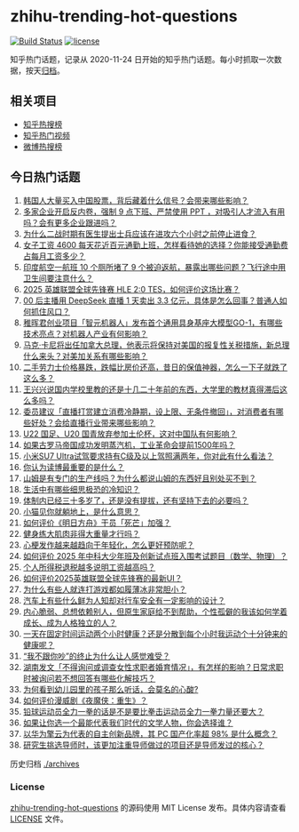 # zhihu-trending-hot-questions

[![Build Status](https://github.com/justjavac/zhihu-trending-hot-questions/workflows/ci/badge.svg?branch=master)](https://github.com/justjavac/zhihu-trending-hot-questions/actions)
[![license](https://img.shields.io/github/license/justjavac/zhihu-trending-hot-questions)](https://github.com/justjavac/zhihu-trending-hot-questions/blob/master/LICENSE)

知乎热门话题，记录从 2020-11-24
日开始的知乎热门话题。每小时抓取一次数据，按天[归档](./archives)。

## 相关项目

- [知乎热搜榜](https://github.com/justjavac/zhihu-trending-top-search)
- [知乎热门视频](https://github.com/justjavac/zhihu-trending-hot-video)
- [微博热搜榜](https://github.com/justjavac/weibo-trending-hot-search)

## 今日热门话题

<!-- BEGIN -->
<!-- 最后更新时间 Tue Mar 11 2025 01:19:06 GMT+0800 (China Standard Time) -->

1. [韩国人大量买入中国股票，背后藏着什么信号？会带来哪些影响？](https://www.zhihu.com/question/14511683460)
1. [多家企业开启反内卷，强制 9 点下班、严禁使用 PPT ，对吸引人才流入有用吗？会有更多企业跟进吗？](https://www.zhihu.com/question/14583807430)
1. [为什么二战时期有医生提出士兵应该在进攻六个小时之前停止进食？](https://www.zhihu.com/question/14483806094)
1. [女子工资 4600 每天花近百元通勤上班，怎样看待她的选择？你能接受通勤费占每月工资多少？](https://www.zhihu.com/question/14567458972)
1. [印度航空一航班 10 个厕所堵了 9 个被迫返航，暴露出哪些问题？飞行途中用卫生间要注意什么？](https://www.zhihu.com/question/14602893705)
1. [2025 英雄联盟全球先锋赛 HLE 2:0 TES，如何评价这场比赛？](https://www.zhihu.com/question/14601807552)
1. [00 后主播用 DeepSeek 直播 1 天卖出 3.3 亿元，具体是怎么回事？普通人如何抓住风口？](https://www.zhihu.com/question/14586765731)
1. [稚晖君创业项目「智元机器人」发布首个通用具身基座大模型GO-1，有哪些技术亮点？对机器人产业有何影响？](https://www.zhihu.com/question/14549744058)
1. [马克·卡尼将出任加拿大总理，他表示将保持对美国的报复性关税措施，新总理什么来头？对美加关系有哪些影响？](https://www.zhihu.com/question/14542624232)
1. [二手劳力士价格暴跌，跌幅比房价还高，昔日的保值神器，怎么一下子就跌了这么多？](https://www.zhihu.com/question/14600416534)
1. [王兴兴说国内学校里教的还是十几二十年前的东西，大学里的教材真得滞后这么多吗？](https://www.zhihu.com/question/14377039651)
1. [委员建议「直播打赏建立消费冷静期，设上限、无条件撤回」，对消费者有哪些好处？会给直播行业带来哪些影响？](https://www.zhihu.com/question/14576496369)
1. [U22 国足、U20 国青放弃参加土伦杯，这对中国队有何影响？](https://www.zhihu.com/question/14560618778)
1. [如果古罗马帝国成功发明蒸汽机，工业革命会提前1500年吗？](https://www.zhihu.com/question/14188665796)
1. [小米SU7 Ultra试驾要求持有C级及以上驾照满两年，你对此有什么看法？](https://www.zhihu.com/question/14288001905)
1. [你认为读博最重要的是什么？](https://www.zhihu.com/question/14453923349)
1. [山姆是有专门的生产线吗？为什么都说山姆的东西好且别处买不到？](https://www.zhihu.com/question/652678981)
1. [生活中有哪些细思极恐的冷知识？](https://www.zhihu.com/question/33667850)
1. [体制内已经三十多岁了，还是没有提拔，还有坚持下去的必要吗？](https://www.zhihu.com/question/10479922762)
1. [小猫见你就躺地上，是什么意思？](https://www.zhihu.com/question/661716643)
1. [如何评价《明日方舟》干员「死芒」加强？](https://www.zhihu.com/question/14366275798)
1. [健身练大肌肉非得大重量才行吗？](https://www.zhihu.com/question/662150439)
1. [心梗发作越来越趋向于年轻化，怎么更好预防呢？](https://www.zhihu.com/question/13267496202)
1. [如何评价 2025 年中科大少年班及创新试点班入围考试题目（数学、物理）？](https://www.zhihu.com/question/14492253930)
1. [个人所得税退税越多说明工资越高吗？](https://www.zhihu.com/question/447357035)
1. [如何评价2025英雄联盟全球先锋赛的最新UI？](https://www.zhihu.com/question/14595508558)
1. [为什么有些人就连打游戏都如履薄冰非常胆小？](https://www.zhihu.com/question/14368077631)
1. [汽车上有些什么鲜为人知却对行车安全有一定影响的设计？](https://www.zhihu.com/question/51874342)
1. [内心脆弱、总想依赖别人，但原生家庭给不到帮助，个性孤僻的我该如何学着成长、成为人格独立的人？](https://www.zhihu.com/question/12759216150)
1. [一天在固定时间运动两个小时健康？还是分散到每个小时我运动个十分钟来的健康呢？](https://www.zhihu.com/question/12231497744)
1. [“我不跟你吵”的终止为什么让人感觉难受？](https://www.zhihu.com/question/14246672300)
1. [湖南发文「不得询问或调查女性求职者婚育情况」，有怎样的影响？日常求职时被询问若不想回答有哪些化解技巧？](https://www.zhihu.com/question/14563674846)
1. [为何看到幼儿园里的孩子那么听话，会莫名的心酸?](https://www.zhihu.com/question/7792636522)
1. [如何评价漫威剧《夜魔侠：重生》？](https://www.zhihu.com/question/14138465897)
1. [铅球运动员全力一拳的话是不是要比拳击运动员全力一拳力量还要大？](https://www.zhihu.com/question/447304175)
1. [如果让你选一个最能代表我们时代的文学人物，你会选择谁？](https://www.zhihu.com/question/12576926438)
1. [以华为擎云为代表的自主创新品牌，其 PC 国产化率超 98% 是什么概念？](https://www.zhihu.com/question/14566245461)
1. [研究生挑选导师时，该更加注重导师做过的项目还是导师发过的核心？](https://www.zhihu.com/question/14075689350)

<!-- END -->

历史归档 [./archives](./archives)

### License

[zhihu-trending-hot-questions](https://github.com/justjavac/zhihu-trending-hot-questions)
的源码使用 MIT License 发布。具体内容请查看 [LICENSE](./LICENSE) 文件。
